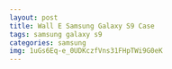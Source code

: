 ```yaml
---
layout: post
title: Wall E Samsung Galaxy S9 Case
tags: samsung galaxy s9
categories: samsung
img: 1uGs6Eq-e_0UDKczfVns31FHpTWi9G0eK
---
```

